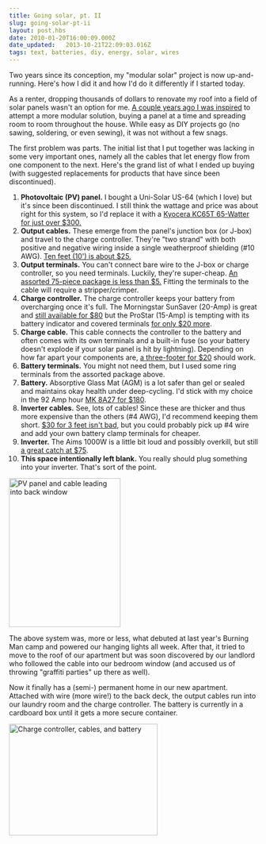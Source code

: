```yaml
---
title: Going solar, pt. II
slug: going-solar-pt-ii
layout: post.hbs
date: 2010-01-20T16:00:09.000Z
date_updated:   2013-10-21T22:09:03.016Z
tags: text, batteries, diy, energy, solar, wires
---
```


Two years since its conception, my "modular solar" project is now up-and-running. Here's how I did it and how I'd do it differently if I started today.<!--more-->

As a renter, dropping thousands of dollars to renovate my roof into a field of solar panels wasn't an option for me. <a href="https://stanifesto.com/going-solar/">A couple years ago I was inspired</a> to attempt a more modular solution, buying a panel at a time and spreading room to room throughout the house. While easy as DIY projects go (no sawing, soldering, or even sewing), it was not without a few snags.

The first problem was parts. The initial list that I put together was lacking in some very important ones, namely all the cables that let energy flow from one component to the next. Here's the grand list of what I ended up buying (with suggested replacements for products that have since been discontinued).

<ol>
<li><strong>Photovoltaic (PV) panel.</strong> I bought a Uni-Solar US-64 (which I love) but it's since been discontinued. I still think the wattage and price was about right for this system, so I'd replace it with a <a href="http://www.altestore.com/store/Solar-Panels/51-to-99-Watt-Solar-Panels/Kyocera-KC65T-65W-12V-Solar-Panel-with-J-Box/p724/">Kyocera KC65T 65-Watter for just over $300.</a></li>
<li><strong>Output cables.</strong> These emerge from the panel's junction box (or J-box) and travel to the charge controller. They're "two strand" with both positive and negative wiring inside a single weatherproof shielding (#10 AWG). <a href="http://www.mrsolar.com/page/MSOS/PROD/output/10-2X10OP/">Ten feet (10') is about $25.</a></li>
<li><strong>Output terminals.</strong> You can't connect bare wire to the J-box or charge controller, so you need terminals. Luckily, they're super-cheap. <a href="http://www.radioshack.com/product/index.jsp?productId=2103298">An assorted 75-piece package is less than $5.</a> Fitting the terminals to the cable will require a stripper/crimper.</li>
<li><strong>Charge controller.</strong> The charge controller keeps your battery from overcharging once it's full. The Morningstar SunSaver (20-Amp) is great and <a href="http://www.altestore.com/store/Charge-Controllers/Solar-Charge-Controllers/PWM-Type-Solar-Charge-Controllers/Morningstar-Charge-Controllers-PWM/Morningstar-SUNSAVER-SS20L-20A12V-Charge-Controller/p801/">still available for $80</a> but the ProStar (15-Amp) is tempting with its battery indicator and covered terminals <a href="http://www.altestore.com/store/Charge-Controllers/Solar-Charge-Controllers/PWM-Type-Solar-Charge-Controllers/Morningstar-Charge-Controllers-PWM/Morningstar-Prostar-15A-1224V-Solar-Charge-Controller-no-dsply/p787/">for only $20 more</a>.</li>
<li><strong>Charge cable.</strong> This cable connects the controller to the battery and often comes with its own terminals and a built-in fuse (so your battery doesn't explode if your solar panel is hit by lightning). Depending on how far apart your components are, <a href="http://www.mrsolar.com/page/MSOS/PROD/controllerc/10-2FUSED-3/">a three-footer for $20</a> should work.</li>
<li><strong>Battery terminals.</strong> You might not need them, but I used some ring terminals from the assorted package above.</li>
<li><strong>Battery.</strong> Absorptive Glass Mat (AGM) is a lot safer than gel or sealed and maintains okay health under deep-cycling. I'd stick with my choice in the 92 Amp hour <a href="http://www.mrsolar.com/page/MSOS/PROD/agm/8A27/">MK 8A27 for $180</a>.</li>
<li><strong>Inverter cables.</strong> See, lots of cables! Since these are thicker and thus more expensive than the others (#4 AWG), I'd recommend keeping them short. <a href="http://www.invertersrus.com/powerbright4-awg3.html">$30 for 3 feet isn't bad</a>, but you could probably pick up #4 wire and add your own battery clamp terminals for cheaper.</li>
<li><strong>Inverter.</strong> The Aims 1000W is a little bit loud and possibly overkill, but still <a href="http://www.invertersrus.com/pwrb1000.html">a great catch at $75</a>.</li>
<li><strong>This space intentionally left blank.</strong> You really should plug something into your inverter. That's sort of the point.</li>
</ol>

<div class="figure left"><img src="https://assets.stanifesto.blog/images/2010/01/IMG_0682-225x300.jpg" alt="PV panel and cable leading into back window" width="225" height="300" /></div>

The above system was, more or less, what debuted at last year's Burning Man camp and powered our hanging lights all week.  After that, it tried to move to the roof of our apartment but was soon discovered by our landlord who followed the cable into our bedroom window (and accused us of throwing "graffiti parties" up there as well).

Now it finally has a (semi-) permanent home in our new apartment. Attached with wire (more wire!) to the back deck, the output cables run into our laundry room and the charge controller. The battery is currently in a cardboard box until it gets a more secure container.

<div class="figure"><img src="https://assets.stanifesto.blog/images/2010/01/IMG_0678-300x225.jpg" alt="Charge controller, cables, and battery" width="300" height="225" /></div>
